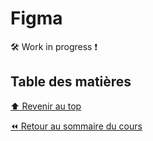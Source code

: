 <!-- omit in toc -->
# Figma

:hammer_and_wrench: Work in progress :exclamation:

<!-- omit in toc -->
## Table des matières

[:arrow_up: Revenir au top](#table-des-matières)

[:rewind: Retour au sommaire du cours](./README.md#table-des-matières)